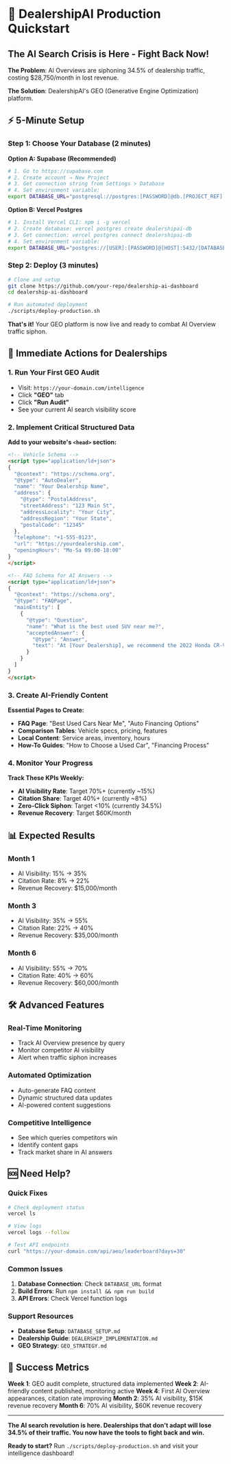 # 🚀 DealershipAI Production Quickstart

## The AI Search Crisis is Here - Fight Back Now!

**The Problem**: AI Overviews are siphoning 34.5% of dealership traffic, costing $28,750/month in lost revenue.

**The Solution**: DealershipAI's GEO (Generative Engine Optimization) platform.

## ⚡ 5-Minute Setup

### Step 1: Choose Your Database (2 minutes)

**Option A: Supabase (Recommended)**
```bash
# 1. Go to https://supabase.com
# 2. Create account → New Project
# 3. Get connection string from Settings > Database
# 4. Set environment variable:
export DATABASE_URL="postgresql://postgres:[PASSWORD]@db.[PROJECT_REF].supabase.co:5432/postgres"
```

**Option B: Vercel Postgres**
```bash
# 1. Install Vercel CLI: npm i -g vercel
# 2. Create database: vercel postgres create dealershipai-db
# 3. Get connection: vercel postgres connect dealershipai-db
# 4. Set environment variable:
export DATABASE_URL="postgres://[USER]:[PASSWORD]@[HOST]:5432/[DATABASE]"
```

### Step 2: Deploy (3 minutes)

```bash
# Clone and setup
git clone https://github.com/your-repo/dealership-ai-dashboard
cd dealership-ai-dashboard

# Run automated deployment
./scripts/deploy-production.sh
```

**That's it!** Your GEO platform is now live and ready to combat AI Overview traffic siphon.

## 🎯 Immediate Actions for Dealerships

### 1. Run Your First GEO Audit
- Visit: `https://your-domain.com/intelligence`
- Click **"GEO"** tab
- Click **"Run Audit"**
- See your current AI search visibility score

### 2. Implement Critical Structured Data

**Add to your website's `<head>` section:**

```html
<!-- Vehicle Schema -->
<script type="application/ld+json">
{
  "@context": "https://schema.org",
  "@type": "AutoDealer",
  "name": "Your Dealership Name",
  "address": {
    "@type": "PostalAddress",
    "streetAddress": "123 Main St",
    "addressLocality": "Your City",
    "addressRegion": "Your State",
    "postalCode": "12345"
  },
  "telephone": "+1-555-0123",
  "url": "https://yourdealership.com",
  "openingHours": "Mo-Sa 09:00-18:00"
}
</script>

<!-- FAQ Schema for AI Answers -->
<script type="application/ld+json">
{
  "@context": "https://schema.org",
  "@type": "FAQPage",
  "mainEntity": [
    {
      "@type": "Question",
      "name": "What is the best used SUV near me?",
      "acceptedAnswer": {
        "@type": "Answer",
        "text": "At [Your Dealership], we recommend the 2022 Honda CR-V for its reliability and value. We have 3 in stock starting at $28,500."
      }
    }
  ]
}
</script>
```

### 3. Create AI-Friendly Content

**Essential Pages to Create:**
- **FAQ Page**: "Best Used Cars Near Me", "Auto Financing Options"
- **Comparison Tables**: Vehicle specs, pricing, features
- **Local Content**: Service areas, inventory, hours
- **How-To Guides**: "How to Choose a Used Car", "Financing Process"

### 4. Monitor Your Progress

**Track These KPIs Weekly:**
- **AI Visibility Rate**: Target 70%+ (currently ~15%)
- **Citation Share**: Target 40%+ (currently ~8%)
- **Zero-Click Siphon**: Target <10% (currently 34.5%)
- **Revenue Recovery**: Target $60K/month

## 📊 Expected Results

### Month 1
- AI Visibility: 15% → 35%
- Citation Rate: 8% → 22%
- Revenue Recovery: $15,000/month

### Month 3
- AI Visibility: 35% → 55%
- Citation Rate: 22% → 40%
- Revenue Recovery: $35,000/month

### Month 6
- AI Visibility: 55% → 70%
- Citation Rate: 40% → 60%
- Revenue Recovery: $60,000/month

## 🛠️ Advanced Features

### Real-Time Monitoring
- Track AI Overview presence by query
- Monitor competitor AI visibility
- Alert when traffic siphon increases

### Automated Optimization
- Auto-generate FAQ content
- Dynamic structured data updates
- AI-powered content suggestions

### Competitive Intelligence
- See which queries competitors win
- Identify content gaps
- Track market share in AI answers

## 🆘 Need Help?

### Quick Fixes
```bash
# Check deployment status
vercel ls

# View logs
vercel logs --follow

# Test API endpoints
curl "https://your-domain.com/api/aeo/leaderboard?days=30"
```

### Common Issues
1. **Database Connection**: Check `DATABASE_URL` format
2. **Build Errors**: Run `npm install && npm run build`
3. **API Errors**: Check Vercel function logs

### Support Resources
- **Database Setup**: `DATABASE_SETUP.md`
- **Dealership Guide**: `DEALERSHIP_IMPLEMENTATION.md`
- **GEO Strategy**: `GEO_STRATEGY.md`

## 🎯 Success Metrics

**Week 1**: GEO audit complete, structured data implemented
**Week 2**: AI-friendly content published, monitoring active
**Week 4**: First AI Overview appearances, citation rate improving
**Month 2**: 35% AI visibility, $15K revenue recovery
**Month 6**: 70% AI visibility, $60K revenue recovery

---

**The AI search revolution is here. Dealerships that don't adapt will lose 34.5% of their traffic. You now have the tools to fight back and win.**

**Ready to start?** Run `./scripts/deploy-production.sh` and visit your intelligence dashboard!
